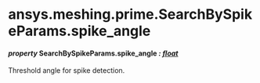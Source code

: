 <a id="ansys-meshing-prime-searchbyspikeparams-spike-angle"></a>

# ansys.meshing.prime.SearchBySpikeParams.spike_angle

<a id="ansys.meshing.prime.SearchBySpikeParams.spike_angle"></a>

#### *property* SearchBySpikeParams.spike_angle *: [float](https://docs.python.org/3.11/library/functions.html#float)*

Threshold angle for spike detection.

<!-- !! processed by numpydoc !! -->
